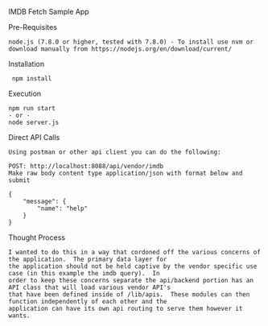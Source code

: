 IMDB Fetch Sample App

Pre-Requisites
   
    node.js (7.8.0 or higher, tested with 7.8.0) - To install use nvm or download manually from https://nodejs.org/en/download/current/


Installation

     npm install
        

Execution

    npm run start
    - or -
    node server.js
    

Direct API Calls

    Using postman or other api client you can do the following:
    
    POST: http://localhost:8088/api/vendor/imdb
    Make raw body content type application/json with format below and submit
    
    {
    	"message": {
    		"name": "help"
    	}
    }
    


Thought Process

    I wanted to do this in a way that cordoned off the various concerns of the application.  The primary data layer for
    the application should not be held captive by the vendor specific use case (in this example the imdb query).  In 
    order to keep these concerns separate the api/backend portion has an API class that will load various vendor API's
    that have been defined inside of /lib/apis.  These modules can then function independently of each other and the
    application can have its own api routing to serve them however it wants.
    